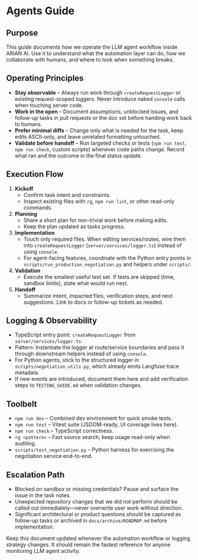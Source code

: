 # Agents Guide

## Purpose
This guide documents how we operate the LLM agent workflow inside ARIAN AI. Use it to understand what the automation layer can do, how we collaborate with humans, and where to look when something breaks.

## Operating Principles
- **Stay observable** – Always run work through `createRequestLogger` or existing request-scoped loggers. Never introduce naked `console` calls when touching server code.
- **Work in the open** – Document assumptions, unblocked issues, and follow-up tasks in pull requests or the doc set before handing work back to humans.
- **Prefer minimal diffs** – Change only what is needed for the task, keep edits ASCII-only, and leave unrelated formatting untouched.
- **Validate before handoff** – Run targeted checks or tests (`npm run test`, `npm run check`, custom scripts) whenever code paths change. Record what ran and the outcome in the final status update.

## Execution Flow
1. **Kickoff**
   - Confirm task intent and constraints.
   - Inspect existing files with `rg`, `npm run lint`, or other read-only commands.
2. **Planning**
   - Share a short plan for non-trivial work before making edits.
   - Keep the plan updated as tasks progress.
3. **Implementation**
   - Touch only required files. When editing services/routes, wire them into `createRequestLogger` (`server/services/logger.ts`) instead of using `console`.
   - For agent-facing features, coordinate with the Python entry points in `scripts/run_production_negotiation.py` and helpers under `scripts/`.
4. **Validation**
   - Execute the smallest useful test set. If tests are skipped (time, sandbox limits), state what would run next.
5. **Handoff**
   - Summarize intent, impacted files, verification steps, and next suggestions. Link to docs or follow-up tickets as needed.

## Logging & Observability
- TypeScript entry point: `createRequestLogger` from `server/services/logger.ts`.
- Pattern: Instantiate the logger at route/service boundaries and pass it through downstream helpers instead of using `console`.
- For Python agents, stick to the structured logger in `scripts/negotiation_utils.py`, which already emits Langfuse trace metadata.
- If new events are introduced, document them here and add verification steps to `TESTING_GUIDE.md` when validation changes.

## Toolbelt
- `npm run dev` – Combined dev environment for quick smoke tests.
- `npm run test` – Vitest suite (JSDOM-ready, UI coverage lives here).
- `npm run check` – TypeScript correctness.
- `rg <pattern>` – Fast source search; keep usage read-only when auditing.
- `scripts/test_negotiation.py` – Python harness for exercising the negotiation service end-to-end.

## Escalation Path
- Blocked on sandbox or missing credentials? Pause and surface the issue in the task notes.
- Unexpected repository changes that we did not perform should be called out immediately—never overwrite user work without direction.
- Significant architectural or product questions should be captured as follow-up tasks or archived in `docs/archive/ROADMAP.md` before implementation.

Keep this document updated whenever the automation workflow or logging strategy changes. It should remain the fastest reference for anyone monitoring LLM agent activity.
